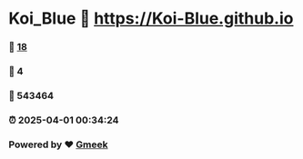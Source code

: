 # Koi_Blue :link: https://Koi-Blue.github.io 
### :page_facing_up: [18](https://Koi-Blue.github.io/tag.html) 
### :speech_balloon: 4 
### :hibiscus: 543464 
### :alarm_clock: 2025-04-01 00:34:24 
### Powered by :heart: [Gmeek](https://github.com/Meekdai/Gmeek)
